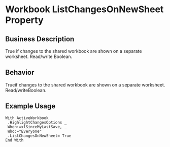 # Workbook ListChangesOnNewSheet Property

## Business Description
True if changes to the shared workbook are shown on a separate worksheet. Read/write Boolean.

## Behavior
Trueif changes to the shared workbook are shown on a separate worksheet. Read/writeBoolean.

## Example Usage
```vba
With ActiveWorkbook 
 .HighlightChangesOptions _ 
 When:=xlSinceMyLastSave, _ 
 Who:="Everyone" 
 .ListChangesOnNewSheet= True 
End With
```